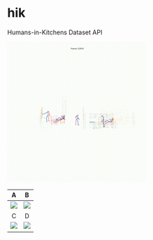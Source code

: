 # hik
Humans-in-Kitchens Dataset API

![](https://github.com/jutanke/hik/blob/main/documentation/data/A_32450.mp4.gif)

  A                |  B                     
:-----------------:|:-----------------------:
![](https://github.com/jutanke/hik/blob/main/documentation/data/A_fast2.mp4.gif) | ![](https://github.com/jutanke/hik/blob/main/documentation/data/B_fast.mp4.gif)
  C                |  D                     
![](https://github.com/jutanke/hik/blob/main/documentation/data/C_fast.mp4.gif) | ![](https://github.com/jutanke/hik/blob/main/documentation/data/D_fast.mp4.gif)
